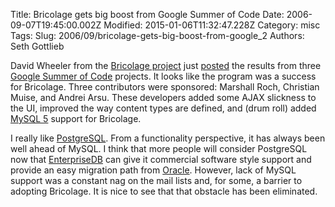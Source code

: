 Title: Bricolage gets big boost from Google Summer of Code
Date: 2006-09-07T19:45:00.002Z
Modified: 2015-01-06T11:32:47.228Z
Category: misc
Tags: 
Slug: 2006/09/bricolage-gets-big-boost-from-google_2
Authors: Seth Gottlieb

David Wheeler from the [Bricolage project](http://www.bricolage.cc) just [posted](http://www.justatheory.com/bricolage/soc_2006_results.html) the results from three [Google Summer of Code](http://code.google.com/summerofcode.html) projects. It looks like the program was a success for Bricolage. Three contributors were sponsored: Marshall Roch, Christian Muise, and Andrei Arsu. These developers added some AJAX slickness to the UI, improved the way content types are defined, and (drum roll) added [MySQL 5](http://www.mysql.com) support for Bricolage.   

I really like [PostgreSQL](http://www.postgresql.org/). From a functionality perspective, it has always been well ahead of MySQL. I think that more people will consider PostgreSQL now that [EnterpriseDB](http://www.enterprisedb.com/) can give it commercial software style support and provide an easy migration path from [Oracle](www.oracle.com). However, lack of MySQL support was a constant nag on the mail lists and, for some, a barrier to adopting Bricolage. It is nice to see that that obstacle has been eliminated.
